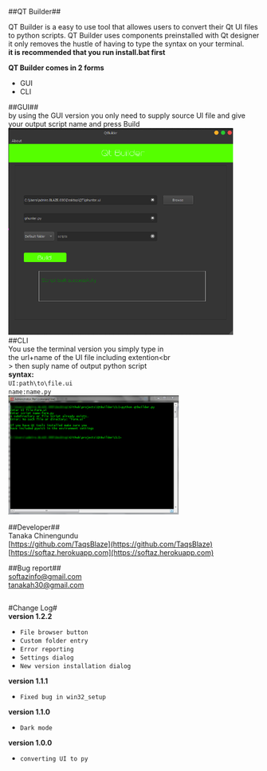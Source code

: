 ##QT Builder##

QT Builder is a easy to use tool that allowes users
to convert their Qt UI files to python scripts.
QT Builder uses components preinstalled with Qt designer
it only removes the hustle of having to type the syntax
on your terminal.<br>
**it is recommended that you run install.bat first**<p>
**QT Builder comes in 2 forms**<br>
- GUI<br>
- CLI<br>

##GUI##<br>
by using the GUI version you only need to supply
source UI file and give your output script name
and press Build<br>
![](https://github.com/TaqsBlaze/QtBuild/blob/1.2.2/docs/qtgui.png)<br>
##CLI<br>
You use the terminal version you simply type in<br>
the url+name of the UI file including extention<br<br>>
then suply name of output python script<br>
**syntax:**<br>
`UI:path\to\file.ui`<br>
`name:name.py`<br>
![](https://github.com/TaqsBlaze/QtBuild/blob/master/docs/cli.png)<br>

##Developer##<br>
Tanaka Chinengundu<br>
[https://github.com/TaqsBlaze](https://github.com/TaqsBlaze)<br>
[https://softaz.herokuapp.com](https://softaz.herokuapp.com)<br>

##Bug report##<br>
softazinfo@gmail.com<br>
tanakah30@gmail.com<br>
##
#Change Log#<br>
**version 1.2.2**<br>
- ```File browser button```
- ```Custom folder entry```
- ```Error reporting```
- ```Settings dialog```
- ```New version installation dialog```

**version 1.1.1**
- ```Fixed bug in win32_setup```

**version 1.1.0**
- ```Dark mode```


**version 1.0.0**
- ```converting UI to py```
